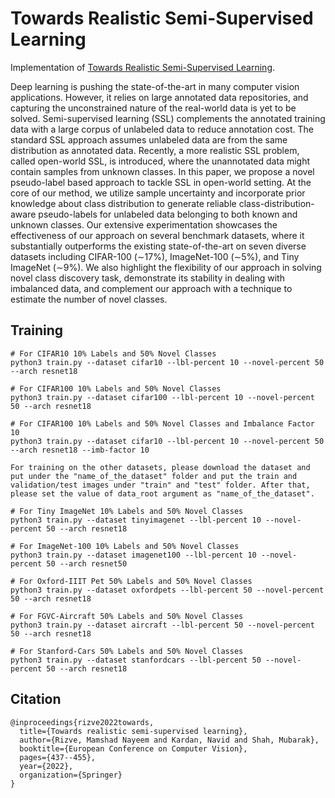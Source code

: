 # Towards Realistic Semi-Supervised Learning

Implementation of [Towards Realistic Semi-Supervised Learning](https://arxiv.org/abs/2207.02269).

Deep learning is pushing the state-of-the-art in many computer vision applications. However, it relies on large annotated data repositories, and capturing the unconstrained nature of the real-world data is yet to be solved. Semi-supervised learning (SSL) complements the annotated training data with a large corpus of unlabeled data to reduce annotation cost. The standard SSL approach assumes unlabeled data are from the same distribution as annotated data. Recently, a more realistic SSL problem, called open-world SSL, is introduced, where the unannotated data might contain samples from unknown classes. In this paper, we propose a novel pseudo-label based approach to tackle SSL in open-world setting. At the core of our method, we utilize sample uncertainty and incorporate prior knowledge about class distribution to generate reliable class-distribution-aware pseudo-labels for unlabeled data belonging to both known and unknown classes. Our extensive experimentation showcases the effectiveness of our approach on several benchmark datasets, where it substantially outperforms the existing state-of-the-art on seven diverse datasets including CIFAR-100 (∼17%), ImageNet-100 (∼5%), and Tiny ImageNet (∼9%). We also highlight the flexibility of our approach in solving novel class discovery task, demonstrate its stability in dealing with imbalanced data, and complement our approach with a technique to estimate the number of novel classes.




## Training
```shell
# For CIFAR10 10% Labels and 50% Novel Classes 
python3 train.py --dataset cifar10 --lbl-percent 10 --novel-percent 50 --arch resnet18

# For CIFAR100 10% Labels and 50% Novel Classes 
python3 train.py --dataset cifar100 --lbl-percent 10 --novel-percent 50 --arch resnet18

# For CIFAR100 10% Labels and 50% Novel Classes and Imbalance Factor 10
python3 train.py --dataset cifar10 --lbl-percent 10 --novel-percent 50 --arch resnet18 --imb-factor 10

For training on the other datasets, please download the dataset and put under the "name_of_the_dataset" folder and put the train and validation/test images under "train" and "test" folder. After that, please set the value of data_root argument as "name_of_the_dataset".

# For Tiny ImageNet 10% Labels and 50% Novel Classes
python3 train.py --dataset tinyimagenet --lbl-percent 10 --novel-percent 50 --arch resnet18

# For ImageNet-100 10% Labels and 50% Novel Classes
python3 train.py --dataset imagenet100 --lbl-percent 10 --novel-percent 50 --arch resnet50

# For Oxford-IIIT Pet 50% Labels and 50% Novel Classes
python3 train.py --dataset oxfordpets --lbl-percent 50 --novel-percent 50 --arch resnet18

# For FGVC-Aircraft 50% Labels and 50% Novel Classes
python3 train.py --dataset aircraft --lbl-percent 50 --novel-percent 50 --arch resnet18

# For Stanford-Cars 50% Labels and 50% Novel Classes
python3 train.py --dataset stanfordcars --lbl-percent 50 --novel-percent 50 --arch resnet18
```

## Citation
```
@inproceedings{rizve2022towards,
  title={Towards realistic semi-supervised learning},
  author={Rizve, Mamshad Nayeem and Kardan, Navid and Shah, Mubarak},
  booktitle={European Conference on Computer Vision},
  pages={437--455},
  year={2022},
  organization={Springer}
}

```
